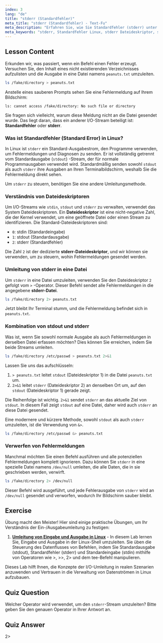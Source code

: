 ```yaml
---
index: 3
lang: "de"
title: "stderr (Standardfehler)"
meta_title: "stderr (Standardfehler) - Text-Fu"
meta_description: "Erfahren Sie, wie Sie Standardfehler (stderr) unter Linux verwalten. Dieser Leitfaden behandelt stderr-Umleitung, den stderr-Dateideskriptor (2) und wie man stderr mithilfe von 2>, 2>&1 und &> in eine Datei oder nach /dev/null umleitet."
meta_keywords: "stderr, Standardfehler Linux, stderr Dateideskriptor, stderr Datei, Linux Standardfehler, stderr umleiten, 2>, 2>&1, &>, /dev/null, Bash Fehlerbehandlung"
---
```


## Lesson Content

Erkunden wir, was passiert, wenn ein Befehl einen Fehler erzeugt. Versuchen Sie, den Inhalt eines nicht existierenden Verzeichnisses aufzulisten und die Ausgabe in eine Datei namens `peanuts.txt` umzuleiten.

```bash
ls /fake/directory > peanuts.txt
```

Anstelle eines sauberen Prompts sehen Sie eine Fehlermeldung auf Ihrem Bildschirm:

```plaintext
ls: cannot access /fake/directory: No such file or directory
```

Sie fragen sich vielleicht, warum diese Meldung nicht an die Datei gesendet wurde. Das liegt daran, dass ein anderer I/O-Stream beteiligt ist: **Standardfehler** oder **stderr**.

### Was ist Standardfehler (Standard Error) in Linux?

In Linux ist `stderr` ein Standard-Ausgabestrom, den Programme verwenden, um Fehlermeldungen und Diagnosen zu senden. Er ist vollständig getrennt vom Standardausgabe (`stdout`) -Stream, der für normale Programmausgaben verwendet wird. Standardmäßig senden sowohl `stdout` als auch `stderr` ihre Ausgaben an Ihren Terminalbildschirm, weshalb Sie die Fehlermeldung direkt sehen.

Um `stderr` zu steuern, benötigen Sie eine andere Umleitungsmethode.

### Verständnis von Dateideskriptoren

Um I/O-Streams wie `stdin`, `stdout` und `stderr` zu verwalten, verwendet das System Dateideskriptoren. Ein **Dateideskriptor** ist eine nicht-negative Zahl, die der Kernel verwendet, um eine geöffnete Datei oder einen Stream zu identifizieren. Die Standard-Dateideskriptoren sind:

- `0`: stdin (Standardeingabe)
- `1`: stdout (Standardausgabe)
- `2`: stderr (Standardfehler)

Die Zahl `2` ist der dedizierte **stderr-Dateideskriptor**, und wir können sie verwenden, um zu steuern, wohin Fehlermeldungen gesendet werden.

### Umleitung von stderr in eine Datei

Um `stderr` in eine Datei umzuleiten, verwenden Sie den Dateideskriptor `2` gefolgt vom `>` -Operator. Dieser Befehl sendet alle Fehlermeldungen in die angegebene **stderr-Datei**.

```bash
ls /fake/directory 2> peanuts.txt
```

Jetzt bleibt Ihr Terminal stumm, und die Fehlermeldung befindet sich in `peanuts.txt`.

### Kombination von stdout und stderr

Was ist, wenn Sie sowohl normale Ausgabe als auch Fehlermeldungen in derselben Datei erfassen möchten? Dies können Sie erreichen, indem Sie beide Streams umleiten.

```bash
ls /fake/directory /etc/passwd > peanuts.txt 2>&1
```

Lassen Sie uns das aufschlüsseln:

1.  `> peanuts.txt` leitet `stdout` (Dateideskriptor 1) in die Datei `peanuts.txt` um.
2.  `2>&1` leitet `stderr` (Dateideskriptor 2) an denselben Ort um, auf den `stdout` (Dateideskriptor 1) gerade zeigt.

Die Reihenfolge ist wichtig. `2>&1` sendet `stderr` an das aktuelle Ziel von `stdout`. In diesem Fall zeigt `stdout` auf eine Datei, daher wird auch `stderr` an diese Datei gesendet.

Eine modernere und kürzere Methode, sowohl `stdout` als auch `stderr` umzuleiten, ist die Verwendung von `&>`.

```bash
ls /fake/directory /etc/passwd &> peanuts.txt
```

### Verwerfen von Fehlermeldungen

Manchmal möchten Sie einen Befehl ausführen und alle potenziellen Fehlermeldungen komplett ignorieren. Dazu können Sie `stderr` in eine spezielle Datei namens `/dev/null` umleiten, die alle Daten, die in sie geschrieben werden, verwirft.

```bash
ls /fake/directory 2> /dev/null
```

Dieser Befehl wird ausgeführt, und jede Fehlerausgabe von `stderr` wird an `/dev/null` gesendet und verworfen, wodurch Ihr Bildschirm sauber bleibt.

## Exercise

Übung macht den Meister! Hier sind einige praktische Übungen, um Ihr Verständnis der Ein-/Ausgabeumleitung zu festigen:

1. **[Umleitung von Eingabe und Ausgabe in Linux](https://labex.io/de/labs/comptia-redirecting-input-and-output-in-linux-590840)** - In diesem Lab lernen Sie, Eingabe und Ausgabe in der Linux-Shell umzuleiten. Sie üben die Steuerung des Datenflusses von Befehlen, indem Sie Standardausgabe (stdout), Standardfehler (stderr) und Standardeingabe (stdin) mithilfe von Operatoren wie >, >>, 2> und dem tee-Befehl manipulieren.

Dieses Lab hilft Ihnen, die Konzepte der I/O-Umleitung in realen Szenarien anzuwenden und Vertrauen in die Verwaltung von Datenströmen in Linux aufzubauen.

## Quiz Question

Welcher Operator wird verwendet, um den `stderr`-Stream umzuleiten? Bitte geben Sie den genauen Operator in Ihrer Antwort an.

## Quiz Answer

2>
